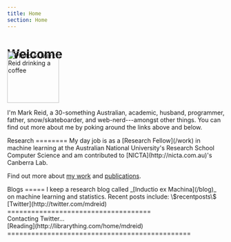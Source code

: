 ```yaml
---
title: Home
section: Home
---
```


Welcome
=======
<img class='inset right' style='margin-top: -3em;' src='/images/mark_reid.jpg' title='Mark Reid' alt='Photo of Mark Reid drinking a coffee' width='120px' />

I'm Mark Reid, a 30-something Australian, academic, husband, programmer, father, 
snow/skateboarder, and web-nerd---amongst other things. You can find out more about 
me by poking around the links above and below.

<div class="section">
Research
========
My day job is as a [Research Fellow](/work) in machine learning at 
the Australian National University's Research School Computer Science
and am contributed to [NICTA](http://nicta.com.au)'s Canberra Lab.

Find out more about [my work](/work) and [publications](/work/pubs).
</div>

<div class="section">
Blogs
=====
I keep a research blog called _[Inductio ex Machina](/blog)_ on 
machine learning and statistics.
Recent posts include:
\$recentposts\$

</div>

<div class="section">
[Twitter](http://twitter.com/mdreid)
====================================
 <div id="tweet">
 Contacting Twitter... 
 </div>
</div>

<div class="section">
[Reading](http://librarything.com/home/mdreid)
==============================================

<script type="text/javascript" src="http://www.librarything.com/jswidget.php?reporton=mdreid&show=recent&header=&num=8&covers=small&text=title&tag=show&css=0&style=2&version=1"> </script>
</div>

<!-- Twitter calls -->
<script
 src="http://twitterjs.googlecode.com/svn/trunk/src/twitter.min.js" 
 type="text/javascript">
</script>
<script src="/js/twitter-conf.js" type="text/javascript">
</script>

